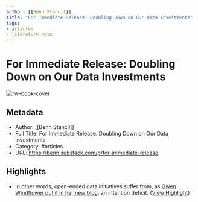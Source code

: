 ```yaml
---
author: [[Benn Stancil]]
title: "For Immediate Release: Doubling Down on Our Data Investments"
tags: 
- articles
- literature-note
---
```

# For Immediate Release: Doubling Down on Our Data Investments

![rw-book-cover](https://substackcdn.com/image/fetch/f_auto,q_auto:good,fl_progressive:steep/https%3A%2F%2Fsubstack-post-media.s3.amazonaws.com%2Fpublic%2Fimages%2F62a4c3ee-a90d-438a-b661-13b07fe33437_1600x1066.png)

## Metadata
- Author: [[Benn Stancil]]
- Full Title: For Immediate Release: Doubling Down on Our Data Investments
- Category: #articles
- URL: https://benn.substack.com/p/for-immediate-release

## Highlights
- In other words, open-ended data initiatives suffer from, as [Gwen Windflower put it in her new blog](https://www.gwenwindflower.com/blog/1), an intention deficit. ([View Highlight](https://read.readwise.io/read/01gv6vpeswr7rtpwcm73wc1sr9))
